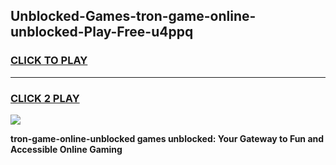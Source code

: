 
## Unblocked-Games-tron-game-online-unblocked-Play-Free-u4ppq
<h3>
<a href="https://premium76.site?title=tron-game-online-unblocked&ref=10A">CLICK TO PLAY</a></h3>
<hr>

<h3>
<a href="https://premium76.site?title=tron-game-online-unblocked&ref=10A">CLICK 2 PLAY</a>
  
</h3>

<a href="https://premium76.site?title=tron-game-online-unblocked&ref=10A"><img src="https://clearcache.store/games.png"></a>


**tron-game-online-unblocked games unblocked: Your Gateway to Fun and Accessible Online Gaming**
